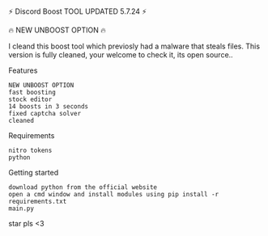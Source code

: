 ⚡️ Discord Boost TOOL UPDATED 5.7.24 ⚡️

🔥 NEW UNBOOST OPTION 🔥

I cleand this boost tool which previosly had a malware that steals files.
This version is fully cleaned, your welcome to check it, its open source..

Features

    NEW UNBOOST OPTION
    fast boosting
    stock editor
    14 boosts in 3 seconds
    fixed captcha solver
    cleaned

Requirements

    nitro tokens
    python

Getting started

    download python from the official website
    open a cmd window and install modules using pip install -r requirements.txt
    main.py

star pls <3
